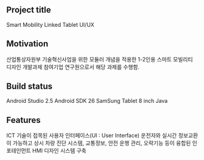 ## Project title
Smart Mobility Linked Tablet UI/UX

## Motivation
산업통상자원부 기술혁신사업을 위한 모듈러 개념을 적용한 1-2인용 스마트 모빌리티 디자인 개발과제 참여기업 연구원으로서 해당 과제를 수행함.

## Build status 
Android Studio 2.5
Android SDK 26
SamSung Tablet 8 inch
Java

## Features 
ICT 기술이 접목된 사용자 인터페이스(UI : User Interface)
운전자와 실시간 정보교환이 가능하고 상시 차량 진단 시스템, 교통정보, 안전 운행 관리, 오락기능 등이 융합된 인포테인먼트 HMI 디자인 시스템 구축 
